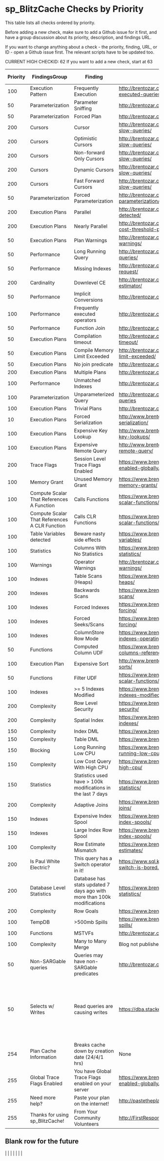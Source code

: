 # sp_BlitzCache Checks by Priority

This table lists all checks ordered by priority. 

Before adding a new check, make sure to add a Github issue for it first, and have a group discussion about its priority, description, and findings URL.

If you want to change anything about a check - the priority, finding, URL, or ID - open a Github issue first. The relevant scripts have to be updated too.

CURRENT HIGH CHECKID: 62
If you want to add a new check, start at 63

| Priority | FindingsGroup | Finding | URL | CheckID | Expert Mode |
|----------|---------------------------------|---------------------------------------|-------------------------------------------------|----------|-------------|
| 100 | Execution Pattern | Frequently Execution | http://brentozar.com/blitzcache/frequently-executed-queries/ | 1 | No |
| 50 | Parameterization | Parameter Sniffing | http://brentozar.com/blitzcache/parameter-sniffing/ | 2 | No |
| 50 | Parameterization | Forced Plan | http://brentozar.com/blitzcache/forced-plans/ | 3 | No |
| 200 | Cursors | Cursor | http://brentozar.com/blitzcache/cursors-found-slow-queries/ | 4 | No |
| 200 | Cursors | Optimistic Cursors | http://brentozar.com/blitzcache/cursors-found-slow-queries/ | 4 | No |
| 200 | Cursors | Non-forward Only Cursors | http://brentozar.com/blitzcache/cursors-found-slow-queries/ | 4 | No |
| 200 | Cursors | Dynamic Cursors | http://brentozar.com/blitzcache/cursors-found-slow-queries/ | 4 | No |
| 200 | Cursors | Fast Forward Cursors | http://brentozar.com/blitzcache/cursors-found-slow-queries/ | 4 | No |
| 50 | Parameterization | Forced Parameterization | http://brentozar.com/blitzcache/forced-parameterization/ | 5 | No |
| 200 | Execution Plans | Parallel | http://brentozar.com/blitzcache/parallel-plans-detected/ | 6 | No |
| 200 | Execution Plans | Nearly Parallel | http://brentozar.com/blitzcache/query-cost-near-cost-threshold-parallelism/ | 7 | No |
| 50 | Execution Plans | Plan Warnings | http://brentozar.com/blitzcache/query-plan-warnings/ | 8 | No |
| 50 | Performance | Long Running Query | http://brentozar.com/blitzcache/long-running-queries/ | 9 | No |
| 50 | Performance | Missing Indexes | http://brentozar.com/blitzcache/missing-index-request/ | 10 | No |
| 200 | Cardinality | Downlevel CE | http://brentozar.com/blitzcache/legacy-cardinality-estimator/ | 13 | No |
| 50 | Performance | Implicit Conversions | http://brentozar.com/go/implicit | 14 | No |
| 100 | Performance | Frequently executed operators | http://brentozar.com/blitzcache/busy-loops/ | 16 | Yes |
| 50 | Performance | Function Join | http://brentozar.com/blitzcache/tvf-join/ | 17 | Yes |
| 50 | Execution Plans | Compilation timeout | http://brentozar.com/blitzcache/compilation-timeout/ | 18 | No |
| 50 | Execution Plans | Compile Memory Limit Exceeded | http://brentozar.com/blitzcache/compile-memory-limit-exceeded/ | 19 | No |
| 50 | Execution Plans | No join predicate | http://brentozar.com/blitzcache/no-join-predicate/ | 20 | No |
| 200 | Execution Plans | Multiple Plans | http://brentozar.com/blitzcache/multiple-plans/ | 21 | No |
| 100 | Performance | Unmatched Indexes | http://brentozar.com/blitzcache/unmatched-indexes | 22 | No |
| 100 | Parameterization | Unparameterized Query | http://brentozar.com/blitzcache/unparameterized-queries | 23 | Yes |
| 100 | Execution Plans | Trivial Plans | http://brentozar.com/blitzcache/trivial-plans | 24 | No |
| 10 | Execution Plans | Forced Serialization | http://www.brentozar.com/blitzcache/forced-serialization/ | 25 | No |
| 100 | Execution Plans | Expensive Key Lookup | http://www.brentozar.com/blitzcache/expensive-key-lookups/ | 26 | No |
| 100 | Execution Plans | Expensive Remote Query | http://www.brentozar.com/blitzcache/expensive-remote-query/ | 28 |  |
| 200 | Trace Flags | Session Level Trace Flags Enabled | https://www.brentozar.com/blitz/trace-flags-enabled-globally/ | 29 | No |
| 100 | Memory Grant | Unused Memory Grant | https://www.brentozar.com/blitzcache/unused-memory-grants/ | 30 | No |
| 100 | Compute Scalar That References A Function | Calls Functions |  https://www.brentozar.com/blitzcache/compute-scalar-functions/| 31 | Yes |
| 100 | Compute Scalar That References A CLR Function | Calls CLR Functions |  https://www.brentozar.com/blitzcache/compute-scalar-functions/| 31 | Yes |
| 100 | Table Variables detected | Beware nasty side effects | https://www.brentozar.com/blitzcache/table-variables/ | 33 | No |
| 100 | Statistics | Columns With No Statistics | https://www.brentozar.com/blitzcache/columns-no-statistics/ | 35 | No |
| 100 | Warnings | Operator Warnings | http://brentozar.com/blitzcache/query-plan-warnings/ | 36 | Yes |
| 100 | Indexes | Table Scans (Heaps) | https://www.brentozar.com/archive/2012/05/video-heaps/ | 37 | No |
| 200 | Indexes | Backwards Scans | https://www.brentozar.com/blitzcache/backwards-scans/ | 38 | Yes |
| 100 | Indexes | Forced Indexes | https://www.brentozar.com/blitzcache/optimizer-forcing/ | 39 | Yes |
| 100 | Indexes                                       | Forced Seeks/Scans | https://www.brentozar.com/blitzcache/optimizer-forcing/ | 40 | Yes |
| 100 | Indexes | ColumnStore Row Mode | https://www.brentozar.com/blitzcache/columnstore-indexes-operating-row-mode/ | 41 | Yes |
| 50 | Functions | Computed Column UDF | https://www.brentozar.com/blitzcache/computed-columns-referencing-functions/ | 42 | Yes |
| 100 | Execution Plan | Expensive Sort | http://www.brentozar.com/blitzcache/expensive-sorts/ | 43 | No |
| 50 | Functions | Filter UDF | https://www.brentozar.com/blitzcache/compute-scalar-functions/ | 44 | Yes |
| 100 | Indexes | \>= 5 Indexes Modified | https://www.brentozar.com/blitzcache/many-indexes-modified/ | 45 | Yes |
| 200 | Complexity | Row Level Security | https://www.brentozar.com/blitzcache/row-level-security/ | 46 | Yes |
| 200 | Complexity | Spatial Index | https://www.brentozar.com/blitzcache/spatial-indexes/ | 47 | Yes |
| 150 | Complexity                                    | Index DML | https://www.brentozar.com/blitzcache/index-dml/ | 48 | Yes |
| 150 | Complexity | Table DML | https://www.brentozar.com/blitzcache/table-dml/ | 49 | Yes |
| 150 | Blocking | Long Running Low CPU | https://www.brentozar.com/blitzcache/long-running-low-cpu/ | 50 | No |
| 150 | Complexity | Low Cost Query With High CPU | https://www.brentozar.com/blitzcache/low-cost-high-cpu/ | 51 | No |
| 150 | Statistics | Statistics used have > 100k modifications in the last 7 days | https://www.brentozar.com/blitzcache/stale-statistics/ | 52 | No |
| 200 | Complexity | Adaptive Joins | https://www.brentozar.com/blitzcache/adaptive-joins/ | 53 | No |
| 150 | Indexes | Expensive Index Spool | https://www.brentozar.com/blitzcache/eager-index-spools/ | 54 | No |
| 150 | Indexes | Large Index Row Spool | https://www.brentozar.com/blitzcache/eager-index-spools/ | 55 | No |
| 100 | Complexity | Row Estimate Mismatch | https://www.brentozar.com/blitzcache/bad-estimates/ | 56 | Yes |
| 200 | Is Paul White Electric? | This query has a Switch operator in it! | https://www.sql.kiwi/2013/06/hello-operator-my-switch-is-bored.html | 998 | Yes |
| 200 | Database Level Statistics | Database has stats updated 7 days ago with more than 100k modifications | https://www.brentozar.com/blitzcache/stale-statistics/ | 997 | No |
| 200 | Complexity | Row Goals | https://www.brentozar.com/go/rowgoals/ | 58 | Yes |
| 100 | TempDB | >500mb Spills | https://www.brentozar.com/blitzcache/tempdb-spills/ | 59 | No |
| 100 | Functions | MSTVFs | http://brentozar.com/blitzcache/tvf-join/ | 60 | No |
| 100 | Complexity | Many to Many Merge | Blog not published yet | 61 | Yes |
| 50 | Non-SARGable queries | Queries may have non-SARGable predicates |http://brentozar.com/go/sargable| 62 | No |
| 50 | Selects w/ Writes | Read queries are causing writes | https://dba.stackexchange.com/questions/191825/ | This is thrown when reads cause writes that are not already flagged as big spills (2016+) or index spools | No |
| 254 | Plan Cache Information | Breaks cache down by creation date (24/4/1 hrs) | None | 999 | No |
| 255 | Global Trace Flags Enabled | You have Global Trace Flags enabled on your server | https://www.brentozar.com/blitz/trace-flags-enabled-globally/ | 1000 | No |
| 255 | Need more help? | Paste your plan on the internet! | http://pastetheplan.com | 2147483646 | No |
| 255 | Thanks for using sp_BlitzCache! | From Your Community Volunteers | http://FirstResponderKit.org | 2147483647 | No |


## Blank row for the future
|  |  |  |  |  |  |




